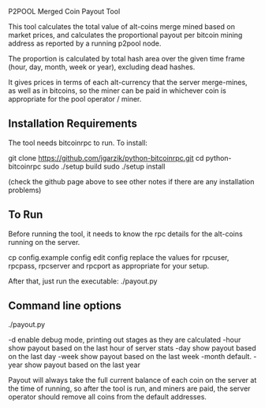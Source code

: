 P2POOL Merged Coin Payout Tool

This tool calculates the total value of alt-coins merge mined based on market prices,
and calculates the proportional payout per bitcoin mining address as reported by 
a running p2pool node. 

The proportion is calculated by total hash area over the given time frame (hour, day, month, week or year), 
excluding dead hashes. 

It gives prices in terms of each alt-currency that the server merge-mines, as well as in bitcoins,
so the miner can be paid in whichever coin is appropriate for the pool operator / miner.

Installation Requirements
-------------------------
The tool needs bitcoinrpc to run. To install:

git clone https://github.com/jgarzik/python-bitcoinrpc.git
cd python-bitcoinrpc
sudo ./setup build
sudo ./setup install

(check the github page above to see other notes if there are any installation problems)

To Run
------

Before running the tool, it needs to know the rpc details for the alt-coins running on the server.

cp config.example config
edit config
replace the values for rpcuser, rpcpass, rpcserver and rpcport as appropriate for your setup.

After that, just run the executable: ./payout.py

Command line options
--------------------

./payout.py <args>

-d	enable debug mode, printing out stages as they are calculated
-hour	show payout based on the last hour of server stats
-day	show payout based on the last day
-week	show payout based on the last week
-month 	default.
-year 	show payout based on the last year

Payout will always take the full current balance of each coin on the server at the time of running,
so after the tool is run, and miners are paid, the server operator should remove all coins from the 
default addresses. 
